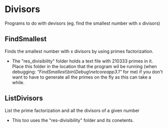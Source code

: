 # Divisors
Programs to do with devisors (eg. find the smallest number with x divisors)

## FindSmallest
Finds the smallest number with x divisors by using primes factorization.
- The "res_divisibility" folder holds a text file with 210333 primes in it. Place this folder in the location that the program wil be running (when debugging: *"FindSmallest\bin\Debug\netcoreapp3.1"* for me) if you don't want to have to generate all the primes on the fly as this can take a while.

## ListDivisors
List the prime factorization and all the divisors of a given number
- This too uses the "res-divisibility" folder and its conetents.
